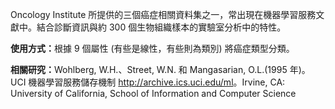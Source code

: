 Oncology Institute 所提供的三個癌症相關資料集之一，常出現在機器學習服務文獻中。結合診斷資訊與約 300 個生物組織樣本的實驗室分析中的特性。<p> </p><b>使用方式：</b>根據 9 個屬性 (有些是線性，有些則為類別) 將癌症類型分類。<p> </p><b>相關研究：</b>Wohlberg, W.H.、Street, W.N. 和 Mangasarian, O.L.(1995 年)。UCI 機器學習服務儲存機制 <a href="http://archive.ics.uci.edu/ml">http://archive.ics.uci.edu/ml</a>。Irvine, CA: University of California, School of Information and Computer Science

<!---HONumber=58-->